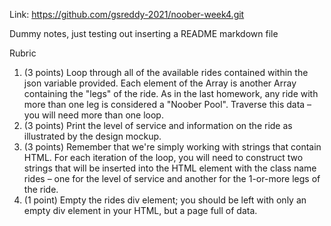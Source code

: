 Link: https://github.com/gsreddy-2021/noober-week4.git

Dummy notes, just testing out inserting a README markdown file

Rubric
1. (3 points) Loop through all of the available rides contained within the json variable provided. Each element of the Array is another Array containing the "legs" of the ride. As in the last homework, any ride with more than one leg is considered a "Noober Pool". Traverse this data – you will need more than one loop.
2. (3 points) Print the level of service and information on the ride as illustrated by the design mockup.
3. (3 points) Remember that we're simply working with strings that contain HTML. For each iteration of the loop, you will need to construct two strings that will be inserted into the HTML element with the class name rides – one for the level of service and another for the 1-or-more legs of the ride.
4. (1 point) Empty the rides div element; you should be left with only an empty div element in your HTML, but a page full of data.